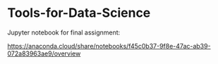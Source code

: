 # Tools-for-Data-Science
Jupyter notebook for final assignment:

https://anaconda.cloud/share/notebooks/f45c0b37-9f8e-47ac-ab39-072a83963ae9/overview
